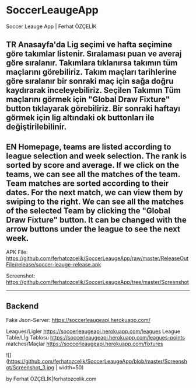 # SoccerLeaugeApp
Soccer Leauge App | Ferhat ÖZÇELİK



TR
Anasayfa'da Lig seçimi ve hafta seçimine göre takımlar listenir. Sıralaması puan ve averaj göre sıralanır. 
Takımlara tıklanırsa takımın tüm maçlarını görebiliriz.
Takım maçları tarihlerine göre sıralanır bir sonraki maç için sağa doğru kaydırarak inceleyebiliriz.
Seçilen Takımın Tüm maçlarını görmek için "Global Draw Fixture" button tıklayarak görebiliriz.
Bir sonraki haftayı görmek için lig altındaki ok buttonları ile değiştirilebilinir.
----------------------------------------------
EN
Homepage, teams are listed according to league selection and week selection. The rank is sorted by score and average.
If we click on the teams, we can see all the matches of the team.
Team matches are sorted according to their dates. For the next match, we can view them by swiping to the right.
We can see all the matches of the selected Team by clicking the "Global Draw Fixture" button.
It can be changed with the arrow buttons under the league to see the next week.
------------------------------------------------
APK File: 
https://github.com/ferhatozcelik/SoccerLeaugeApp/raw/master/ReleaseOutFile/release/soccer-leauge-release.apk

Screenshot: 
https://github.com/ferhatozcelik/SoccerLeaugeApp/tree/master/Screenshot

--------------------------------------------
Backend
---------------------------------------------
Fake Json-Server:
https://soccerleaugeapi.herokuapp.com/

Leagues/Ligler
https://soccerleaugeapi.herokuapp.com/leagues
League Table/Lİg Tablosu
https://soccerleaugeapi.herokuapp.com/leagues-points
matches/Maçlar
https://soccerleaugeapi.herokuapp.com/fixtures

![](https://github.com/ferhatozcelik/SoccerLeaugeApp/blob/master/Screenshot/Screenshot_3.jpg | width=50)

by Ferhat ÖZÇELİK|ferhatozcelik.com
